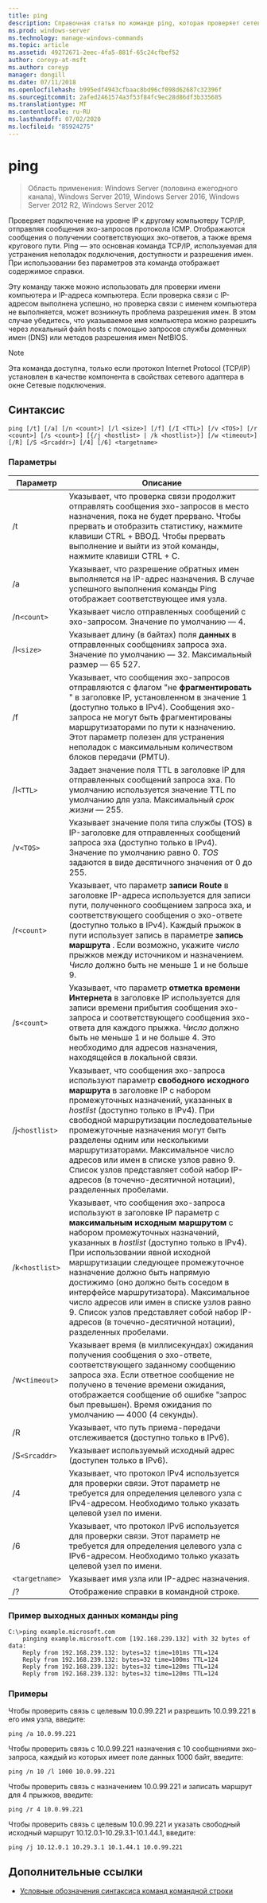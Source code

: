```yaml
---
title: ping
description: Справочная статья по команде ping, которая проверяет сетевое подключение.
ms.prod: windows-server
ms.technology: manage-windows-commands
ms.topic: article
ms.assetid: 49272671-2eec-4fa5-881f-65c24cfbef52
author: coreyp-at-msft
ms.author: coreyp
manager: dongill
ms.date: 07/11/2018
ms.openlocfilehash: b995edf4943cfbaac8bd96cf098d62687c32396f
ms.sourcegitcommit: 2afed2461574a3f53f84fc9ec28d86df3b335685
ms.translationtype: MT
ms.contentlocale: ru-RU
ms.lasthandoff: 07/02/2020
ms.locfileid: "85924275"
---
```

# <a name="ping"></a>ping

> Область применения: Windows Server (половина ежегодного канала), Windows Server 2019, Windows Server 2016, Windows Server 2012 R2, Windows Server 2012

Проверяет подключение на уровне IP к другому компьютеру TCP/IP, отправляя сообщения эхо-запросов протокола ICMP. Отображаются сообщения о получении соответствующих эхо-ответов, а также время кругового пути. Ping — это основная команда TCP/IP, используемая для устранения неполадок подключения, доступности и разрешения имен. При использовании без параметров эта команда отображает содержимое справки.

Эту команду также можно использовать для проверки имени компьютера и IP-адреса компьютера. Если проверка связи с IP-адресом выполнена успешно, но проверка связи с именем компьютера не выполняется, может возникнуть проблема разрешения имен. В этом случае убедитесь, что указываемое имя компьютера можно разрешить через локальный файл hosts с помощью запросов службы доменных имен (DNS) или методов разрешения имен NetBIOS.

> [!NOTE]
> Эта команда доступна, только если протокол Internet Protocol (TCP/IP) установлен в качестве компонента в свойствах сетевого адаптера в окне Сетевые подключения.

## <a name="syntax"></a>Синтаксис

```
ping [/t] [/a] [/n <count>] [/l <size>] [/f] [/I <TTL>] [/v <TOS>] [/r <count>] [/s <count>] [{/j <hostlist> | /k <hostlist>}] [/w <timeout>] [/R] [/S <Srcaddr>] [/4] [/6] <targetname>
```

### <a name="parameters"></a>Параметры

| Параметр | Описание |
|--|--|
| /t | Указывает, что проверка связи продолжит отправлять сообщения эхо-запросов в место назначения, пока не будет прервано. Чтобы прервать и отобразить статистику, нажмите клавиши CTRL + ВВОД. Чтобы прервать выполнение и выйти из этой команды, нажмите клавиши CTRL + C. |
| /a | Указывает, что разрешение обратных имен выполняется на IP-адрес назначения. В случае успешного выполнения команды Ping отображает соответствующее имя узла. |
| /n`<count>` | Указывает число отправленных сообщений с эхо-запросом. Значение по умолчанию — 4. |
| /l`<size>` | Указывает длину (в байтах) поля **данных** в отправленных сообщениях запроса эха. Значение по умолчанию — 32. Максимальный размер — 65 527. |
| /f | Указывает, что сообщения эхо-запросов отправляются с флагом "не **фрагментировать** " в заголовке IP, установленном в значение 1 (доступно только в IPv4). Сообщения эхо-запроса не могут быть фрагментированы маршрутизаторами по пути к назначению. Этот параметр полезен для устранения неполадок с максимальным количеством блоков передачи (PMTU). |
| /I`<TTL>` | Задает значение поля TTL в заголовке IP для отправленных сообщений запроса эха. По умолчанию используется значение TTL по умолчанию для узла. Максимальный *срок жизни* — 255. |
| /v`<TOS>` | Указывает значение поля типа службы (TOS) в IP-заголовке для отправленных сообщений запроса эха (доступно только в IPv4). Значение по умолчанию равно 0. *TOS* задаются в виде десятичного значения от 0 до 255. |
| /r`<count>` | Указывает, что параметр **записи Route** в заголовке IP-адреса используется для записи пути, полученного сообщением запроса эха, и соответствующего сообщения о эхо-ответе (доступно только в IPv4). Каждый прыжок в пути использует запись в параметре **запись маршрута** . Если возможно, укажите *число* прыжков между источником и назначением. *Число* должно быть не меньше 1 и не больше 9. |
| /s`<count>` | Указывает, что параметр **отметка времени Интернета** в заголовке IP используется для записи времени прибытия сообщения эхо-запроса и соответствующего сообщения эхо-ответа для каждого прыжка. *Число* должно быть не меньше 1 и не больше 4. Это необходимо для адресов назначения, находящейся в локальной связи. |
| /j`<hostlist>` | Указывает, что сообщения эхо-запроса используют параметр **свободного исходного маршрута** в заголовке IP с набором промежуточных назначений, указанных в *hostlist* (доступно только в IPv4). При свободной маршрутизации последовательные промежуточные назначения могут быть разделены одним или несколькими маршрутизаторами. Максимальное число адресов или имен в списке узлов равно 9. Список узлов представляет собой набор IP-адресов (в точечно-десятичной нотации), разделенных пробелами. |
| /k`<hostlist>` | Указывает, что сообщения эхо-запроса используют в заголовке IP параметр с **максимальным исходным маршрутом** с набором промежуточных назначений, указанных в *hostlist* (доступно только в IPv4). При использовании явной исходной маршрутизации следующее промежуточное назначение должно быть напрямую достижимо (оно должно быть соседом в интерфейсе маршрутизатора). Максимальное число адресов или имен в списке узлов равно 9. Список узлов представляет собой набор IP-адресов (в точечно-десятичной нотации), разделенных пробелами. |
| /w`<timeout>` | Указывает время (в миллисекундах) ожидания получения сообщения о эхо-ответе, соответствующего заданному сообщению запроса эха. Если ответное сообщение не получено в течение времени ожидания, отображается сообщение об ошибке "запрос был превышен). Время ожидания по умолчанию — 4000 (4 секунды). |
| /R | Указывает, что путь приема-передачи отслеживается (доступно только в IPv6). |
| /S`<Srcaddr>` | Указывает используемый исходный адрес (доступен только в IPv6). |
| /4 | Указывает, что протокол IPv4 используется для проверки связи. Этот параметр не требуется для определения целевого узла с IPv4-адресом. Необходимо только указать целевой узел по имени. |
| /6 | Указывает, что протокол IPv6 используется для проверки связи. Этот параметр не требуется для определения целевого узла с IPv6-адресом. Необходимо только указать целевой узел по имени. |
| `<targetname>` | Указывает имя узла или IP-адрес назначения. |
| /? | Отображение справки в командной строке. |

### <a name="example-of-the-ping-command-output"></a>Пример выходных данных команды ping

```
C:\>ping example.microsoft.com
    pinging example.microsoft.com [192.168.239.132] with 32 bytes of data:
    Reply from 192.168.239.132: bytes=32 time=101ms TTL=124
    Reply from 192.168.239.132: bytes=32 time=100ms TTL=124
    Reply from 192.168.239.132: bytes=32 time=120ms TTL=124
    Reply from 192.168.239.132: bytes=32 time=120ms TTL=124
```

### <a name="examples"></a>Примеры

Чтобы проверить связь с целевым 10.0.99.221 и разрешить 10.0.99.221 в его имя узла, введите:

```
ping /a 10.0.99.221
```

Чтобы проверить связь с 10.0.99.221 назначения с 10 сообщениями эхо-запроса, каждый из которых имеет поле данных 1000 байт, введите:

```
ping /n 10 /l 1000 10.0.99.221
```

Чтобы проверить связь с назначением 10.0.99.221 и записать маршрут для 4 прыжков, введите:

```
ping /r 4 10.0.99.221
```

Чтобы проверить связь с целевым 10.0.99.221 и указать свободный исходный маршрут 10.12.0.1-10.29.3.1-10.1.44.1, введите:

```
ping /j 10.12.0.1 10.29.3.1 10.1.44.1 10.0.99.221
```

## <a name="additional-references"></a>Дополнительные ссылки

- [Условные обозначения синтаксиса команд командной строки](command-line-syntax-key.md)
